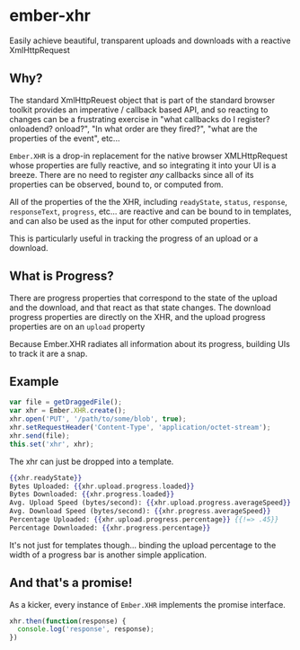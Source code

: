 # ember-xhr

Easily achieve beautiful, transparent uploads and downloads with a reactive XmlHttpRequest

## Why?

The standard XmlHttpReuest object that is part of the standard browser
toolkit provides an imperative / callback based API, and so reacting
to changes can be a frustrating exercise in "what callbacks do I
register? onloadend? onload?", "In what order are they fired?", "what
are the properties of the event", etc...

`Ember.XHR` is a drop-in replacement for the native browser
XMLHttpRequest whose properties are fully reactive, and so integrating
it into your UI is a breeze. There are no need to register *any*
callbacks since all of its properties can be observed, bound to, or
computed from.

All of the properties of the the XHR, including `readyState`,
`status`, `response`, `responseText`, `progress`, etc... are reactive
and can be bound to in templates, and can also be used as the input
for other computed properties.

This is particularly useful in tracking the progress of an upload or a
download.

## What is Progress?

There are progress properties that correspond to the state of the
upload and the download, and that react as that state changes. The
download progress properties are directly on the XHR, and the upload
progress properties are on an `upload` property

Because Ember.XHR radiates all information about its progress,
building UIs to track it are a snap.


## Example

```js
var file = getDraggedFile();
var xhr = Ember.XHR.create();
xhr.open('PUT', '/path/to/some/blob', true);
xhr.setRequestHeader('Content-Type', 'application/octet-stream');
xhr.send(file);
this.set('xhr', xhr);
```

The xhr can just be dropped into a template.

```hbs
{{xhr.readyState}}
Bytes Uploaded: {{xhr.upload.progress.loaded}}
Bytes Downloaded: {{xhr.progress.loaded}}
Avg. Upload Speed (bytes/second): {{xhr.upload.progress.averageSpeed}}
Avg. Download Speed (bytes/second): {{xhr.progress.averageSpeed}}
Percentage Uploaded: {{xhr.upload.progress.percentage}} {{!=> .45}}
Percentage Downloaded: {{xhr.progress.percentage}}
```

It's not just for templates though... binding the upload percentage to
the width of a progress bar is another simple application.

## And that's a promise!

As a kicker, every instance of `Ember.XHR` implements the promise
interface.

```js
xhr.then(function(response) {
  console.log('response', response);
})
```
